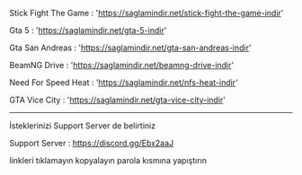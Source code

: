Stick Fight The Game : 'https://saglamindir.net/stick-fight-the-game-indir'

Gta 5 : 'https://saglamindir.net/gta-5-indir'

Gta San Andreas : 'https://saglamindir.net/gta-san-andreas-indir'

BeamNG Drive : 'https://saglamindir.net/beamng-drive-indir'

Need For Speed Heat : 'https://saglamindir.net/nfs-heat-indir'

GTA Vice City : 'https://saglamindir.net/gta-vice-city-indir'

--------------------------------------------------------------------------------

İsteklerinizi Support Server de belirtiniz

Support Server : https://discord.gg/Ebx2aaJ

linkleri tıklamayın kopyalayın parola kısmına yapıştırın
